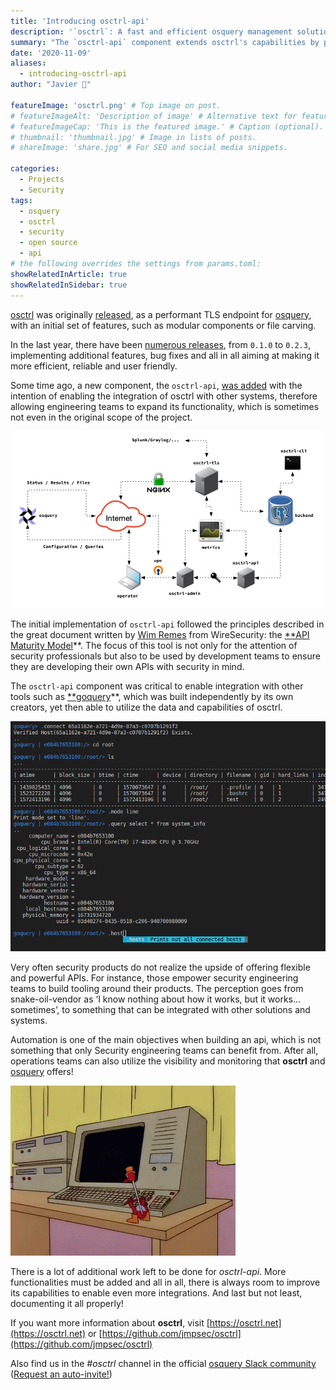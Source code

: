 ```yaml
---
title: 'Introducing osctrl-api'
description: '`osctrl`: A fast and efficient osquery management solution.'
summary: "The `osctrl-api` component extends osctrl's capabilities by providing a secure API that enables integration with other security tools, empowers automation, and allows engineering teams to build custom solutions around osquery fleet management." # For the post in lists.
date: '2020-11-09'
aliases:
  - introducing-osctrl-api
author: "Javier 🔐"

featureImage: 'osctrl.png' # Top image on post.
# featureImageAlt: 'Description of image' # Alternative text for featured image.
# featureImageCap: 'This is the featured image.' # Caption (optional).
# thumbnail: 'thumbnail.jpg' # Image in lists of posts.
# shareImage: 'share.jpg' # For SEO and social media snippets.

categories:
  - Projects
  - Security
tags:
  - osquery
  - osctrl
  - security
  - open source
  - api
# the following overrides the settings from params.toml:
showRelatedInArticle: true
showRelatedInSidebar: true
---
```


[osctrl](https://osctrl.net) was originally [released](/posts/introducing-osctrl/), as a performant TLS endpoint for [osquery](https://osquery.io), with an initial set of features, such as modular components or file carving.

In the last year, there have been [numerous releases](https://github.com/jmpsec/osctrl/releases), from `0.1.0` to `0.2.3`, implementing additional features, bug fixes and all in all aiming at making it more efficient, reliable and user friendly.

Some time ago, a new component, the `osctrl-api`, [was added](https://github.com/jmpsec/osctrl/pull/28) with the intention of enabling the integration of osctrl with other systems, therefore allowing engineering teams to expand its functionality, which is sometimes not even in the original scope of the project.

![Diagram of osctrl with the newly added api component](components.png)

The initial implementation of `osctrl-api` followed the principles described in the great document written by [Wim Remes](https://twitter.com/wimremes) from WireSecurity: the [**API Maturity Model](https://github.com/wiresecurity/APIMaturity)**. The focus of this tool is not only for the attention of security professionals but also to be used by development teams to ensure they are developing their own APIs with security in mind.

The `osctrl-api` component was critical to enable integration with other tools such as [**goquery](https://github.com/AbGuthrie/goquery)**, which was built independently by its own creators, yet then able to utilize the data and capabilities of osctrl.

![Using goquery to query osctrl nodes](goquery.png)

Very often security products do not realize the upside of offering flexible and powerful APIs. For instance, those empower security engineering teams to build tooling around their products. The perception goes from snake-oil-vendor as ‘I know nothing about how it works, but it works…sometimes’, to something that can be integrated with other solutions and systems.

Automation is one of the main objectives when building an api, which is not something that only Security engineering teams can benefit from. After all, operations teams can also utilize the visibility and monitoring that **osctrl** and [osquery](https://osquery.io) offers!

![Automation is key](automation.gif)

There is a lot of additional work left to be done for *osctrl-api*. More functionalities must be added and all in all, there is always room to improve its capabilities to enable even more integrations. And last but not least, documenting it all properly!

If you want more information about **osctrl**, visit [https://osctrl.net](https://osctrl.net) or [https://github.com/jmpsec/osctrl](https://github.com/jmpsec/osctrl)

Also find us in the *#osctrl* channel in the official [osquery Slack community](https://osquery.slack.com) ([Request an auto-invite!](https://join.slack.com/t/osquery/shared_invite/zt-h29zm0gk-s2DBtGUTW4CFel0f0IjTEw))
